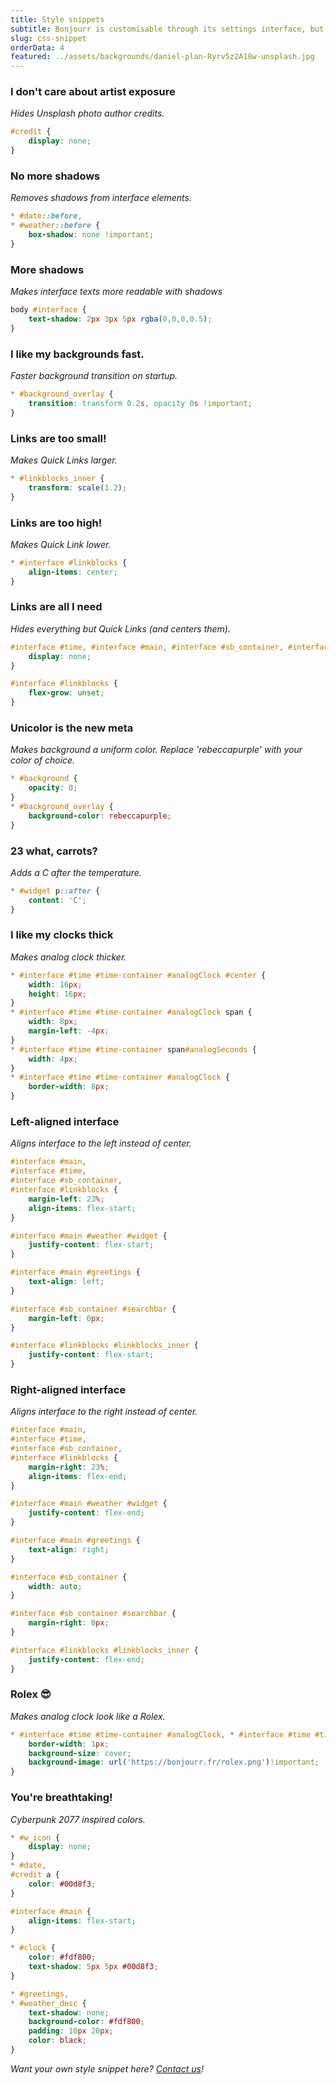 ```yaml
---
title: Style snippets
subtitle: Bonjourr is customisable through its settings interface, but there are many more things you can do! Copy and paste those style snippets in their dedicated section of the settings to unlock some new possibilities.
slug: css-snippet
orderData: 4
featured: ../assets/backgrounds/daniel-plan-Ryrv5z2A18w-unsplash.jpg
---
```


### I don't care about artist exposure
_Hides Unsplash photo author credits._
```css
#credit {
    display: none;
}
```

### No more shadows
_Removes shadows from interface elements._
```css
* #date::before,
* #weather::before {
    box-shadow: none !important;
}
```

### More shadows
_Makes interface texts more readable with shadows_
```css
body #interface {
    text-shadow: 2px 3px 5px rgba(0,0,0,0.5);
}
```

### I like my backgrounds fast.
_Faster background transition on startup._
```css
* #background_overlay {
    transition: transform 0.2s, opacity 0s !important;
}
```

### Links are too small!
_Makes Quick Links larger._
```css
* #linkblocks_inner {
    transform: scale(1.2);
}
```

### Links are too high!
_Makes Quick Link lower._
```css
* #interface #linkblocks {
    align-items: center;
}
```

### Links are all I need
_Hides everything but Quick Links (and centers them)._
```css
#interface #time, #interface #main, #interface #sb_container, #interface #quotes_container {
    display: none;
}

#interface #linkblocks {
    flex-grow: unset;
}
```

### Unicolor is the new meta
_Makes background a uniform color. Replace 'rebeccapurple' with your color of choice._
```css
* #background {
    opacity: 0;
}
* #background_overlay {
    background-color: rebeccapurple;
}
```

### 23 what, carrots?
_Adds a C after the temperature._
```css
* #widget p::after {
    content: 'C';
}
```

### I like my clocks thick
_Makes analog clock thicker._
```css
* #interface #time #time-container #analogClock #center {
    width: 16px;
    height: 16px;
}
* #interface #time #time-container #analogClock span {
    width: 8px;
    margin-left: -4px;
}
* #interface #time #time-container span#analogSeconds {
    width: 4px;
}
* #interface #time #time-container #analogClock {
    border-width: 8px;
}
```

### Left-aligned interface
_Aligns interface to the left instead of center._
```css
#interface #main,
#interface #time,
#interface #sb_container,
#interface #linkblocks {
    margin-left: 23%;
    align-items: flex-start;
}

#interface #main #weather #widget {
    justify-content: flex-start;
}

#interface #main #greetings {
    text-align: left;
}

#interface #sb_container #searchbar {
    margin-left: 0px;
}

#interface #linkblocks #linkblocks_inner {
    justify-content: flex-start;
}
```

### Right-aligned interface
_Aligns interface to the right instead of center._
```css
#interface #main,
#interface #time,
#interface #sb_container,
#interface #linkblocks {
    margin-right: 23%;
    align-items: flex-end;
}

#interface #main #weather #widget {
    justify-content: flex-end;
}

#interface #main #greetings {
    text-align: right;
}

#interface #sb_container {
    width: auto;
}

#interface #sb_container #searchbar {
    margin-right: 0px;
}

#interface #linkblocks #linkblocks_inner {
    justify-content: flex-end;
}
```

### Rolex 😎
_Makes analog clock look like a Rolex._
```css
* #interface #time #time-container #analogClock, * #interface #time #time-container #analogClock:hover {
    border-width: 1px;
    background-size: cover;
    background-image: url('https://bonjourr.fr/rolex.png')!important;
}
```

### You're breathtaking!
_Cyberpunk 2077 inspired colors._
```css
* #w_icon {
    display: none;
}
* #date,
#credit a {
    color: #00d8f3;
}

#interface #main {
    align-items: flex-start;
}

* #clock {
    color: #fdf800;
    text-shadow: 5px 5px #00d8f3;
}

* #greetings,
* #weather_desc {
    text-shadow: none;
    background-color: #fdf800;
    padding: 10px 20px;
    color: black;
}
```

_Want your own style snippet here? [Contact us](/#further)!_

